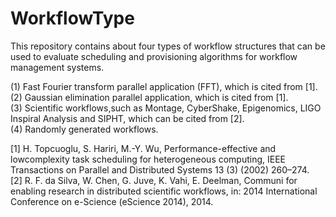 # WorkflowType

This repository contains about four types of workflow structures that can be used to evaluate scheduling and provisioning algorithms for workflow management systems.

(1) Fast Fourier transform parallel application (FFT), which is cited from [1].  
(2) Gaussian elimination parallel application, which is cited from [1].  
(3) Scientific workflows,such as Montage, CyberShake, Epigenomics, LIGO Inspiral Analysis and SIPHT, which can be cited from [2].  
(4) Randomly generated workflows.  

[1] H. Topcuoglu, S. Hariri, M.-Y. Wu, Performance-effective and lowcomplexity task scheduling for heterogeneous computing, IEEE Transactions on Parallel and Distributed Systems 13 (3) (2002) 260–274.   
[2] R. F. da Silva, W. Chen, G. Juve, K. Vahi, E. Deelman, Communi for enabling research in distributed scientific workflows, in: 2014 International Conference on e-Science (eScience 2014), 2014.
